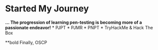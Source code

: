 
<html>
<b><h1>Started My Journey</h1> ...
The progression of learning pen-testing is becoming more of a passionate endeavor!</b>
* PJPT
* PJMR 
* PNPT
* TryHackMe & Hack The Box

**bold Finally, OSCP 

</html>
